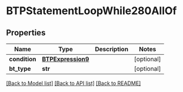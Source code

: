 # BTPStatementLoopWhile280AllOf

## Properties
Name | Type | Description | Notes
------------ | ------------- | ------------- | -------------
**condition** | [**BTPExpression9**](BTPExpression9.md) |  | [optional] 
**bt_type** | **str** |  | [optional] 

[[Back to Model list]](../README.md#documentation-for-models) [[Back to API list]](../README.md#documentation-for-api-endpoints) [[Back to README]](../README.md)


